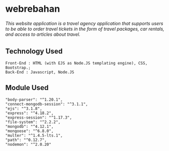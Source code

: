# webrebahan
###### This website application is a travel agency application that supports users to be able to order travel tickets in the form of travel packages, car rentals, and access to articles about travel.

## Technology Used
	Front-End : HTML (with EJS as Node.JS templating engine), CSS, Bootstrap.;
	Back-End : Javascript, Node.JS

## Module Used
	"body-parser": "^1.20.1",
	"connect-mongodb-session": "^3.1.1",
	"ejs": "^3.1.8",
	"express": "^4.18.2",
	"express-session": "^1.17.3",
	"file-system": "^2.2.2",
	"mongodb": "^4.12.1",
	"mongoose": "^6.8.0",
	"multer": "^1.4.5-lts.1",
	"path": "^0.12.7",
	"nodemon": "^2.0.20"
